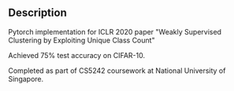 ## Description

Pytorch implementation for ICLR 2020 paper "Weakly Supervised Clustering by Exploiting Unique Class Count"

Achieved 75% test accuracy on CIFAR-10.

Completed as part of CS5242 coursework at National University of Singapore.